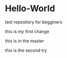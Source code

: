 # Hello-World
test repository for begginers

this is my first change

this is in the master

this is the second try
